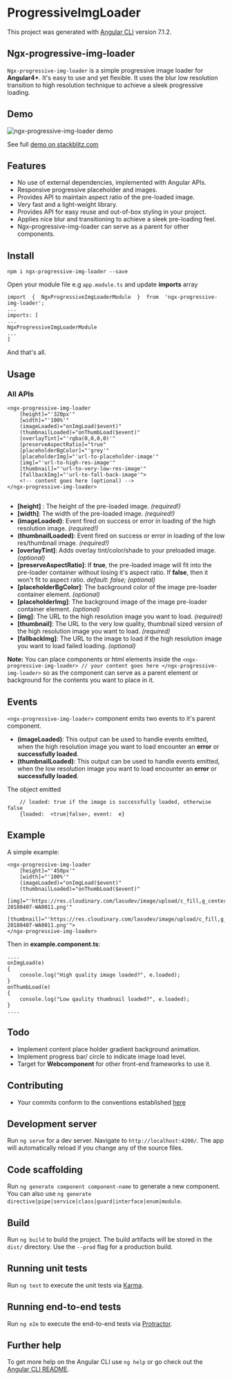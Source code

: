 # ProgressiveImgLoader

This project was generated with [Angular CLI](https://github.com/angular/angular-cli) version 7.1.2.

## Ngx-progressive-img-loader
``Ngx-progressive-img-loader`` is a simple progressive image loader for **Angular4+**. It's easy to use and yet flexible. It uses the blur low resolution transition to high resolution technique to achieve a sleek progressive loading. 
## Demo
![ngx-progressive-img-loader demo](https://dab1nmslvvntp.cloudfront.net/wp-content/uploads/2017/01/1485348439progressive-image-example.gif)

See full [demo on stackblitz.com](https://ngx-progressive-img-loader.stackblitz.io)
## Features

 - No use of external dependencies, implemented with Angular APIs.
 - Responsive progressive placeholder and images.
 - Provides API to maintain aspect ratio of the pre-loaded image.
 - Very fast and a light-weight library.
 - Provides API for easy reuse and out-of-box styling in your project.
 - Applies nice blur and transitioning to achieve a sleek pre-loading feel.
 - Ngx-progressive-img-loader can serve as a parent for other components.

## Install
``npm i ngx-progressive-img-loader --save``

Open your module file e.g `app.module.ts` and update **imports** array
```
import  {  NgxProgressiveImgLoaderModule  }  from  'ngx-progressive-img-loader';
...
imports: [
...
NgxProgressiveImgLoaderModule
...
]
```

And that's all.
## Usage
### All APIs
```
<ngx-progressive-img-loader
	[height]="'320px'"
	[width]="'100%'"
	(imageLoaded)="onImgLoad($event)"
	(thumbnailLoaded)="onThumbLoad($event)"
	[overlayTint]="'rgba(0,0,0,0)'"
	[preserveAspectRatio]="true"
	[placeholderBgColor]="'grey'"
	[placeholderImg]="'url-to-placeholder-image'"
	[img]="'url-to-high-res-image'"
	[thumbnail]="'url-to-very-low-res-image'"
	[fallbackImg]="'url-to-fall-back-image'">
	<!-- content goes here (optional) -->
</ngx-progressive-img-loader>
```

##
 - **[height]** :  The height of the pre-loaded image. _(required!)_
 - **[width]**:    The width of the pre-loaded image. _(required!)_
 - **(imageLoaded)**: Event fired on success or error in loading of the high resolution image. _(required!)_
 - **(thumbnailLoaded)**:  Event fired on success or error in loading of the low res/thumbnail image. _(required!)_
- **[overlayTint]**:  Adds overlay tint/color/shade to your preloaded image. _(optional)_
- **[preserveAspectRatio]**: If **true**, the pre-loaded image will fit into the pre-loader container without losing it's aspect ratio. If **false**, then it won't fit to aspect ratio.  *default: false; (optional)*
- **[placeholderBgColor]**: The background color of the image pre-loader container element. *(optional)*
- **[placeholderImg]**: The background image of the image pre-loader container element. *(optional)*
- **[img]**: The URL to the high resolution image you want to load. *(required)*
- **[thumbnail]**: The URL to the very low quality, thumbnail sized version of the high resolution image you want to load. *(required)*
- **[fallbackImg]**: The URL to the image to load if the high resolution image you want to load failed loading. *(optional)*

**Note:** You can place components or html elements inside the `<ngx-progressive-img-loader> // your content goes here </ngx-progressive-img-loader>` so as the component can serve as a parent element or background for the contents you want to place in it.

## Events
`<ngx-progressive-img-loader>` component emits two events to it's parent component.

 - **(imageLoaded)**:  This output can be used to handle events emitted, when the high resolution image you want to load encounter an **error** or **successfully loaded**.
 - **(thumbnailLoaded)**: This output can be used to handle events emitted, when the low resolution image you want to load encounter an **error** or **successfully loaded**.

The object emitted
```
	// loaded: true if the image is successfully loaded, otherwise false
	{loaded:  <true|false>, event:  e}
```

## Example
A simple example:
```
<ngx-progressive-img-loader
	[height]="'450px'"
	[width]="'100%'"
	(imageLoaded)="onImgLoad($event)"
	(thumbnailLoaded)="onThumbLoad($event)"
	[img]="'https://res.cloudinary.com/lasudev/image/upload/c_fill,g_center,h_1610,q_auto:best/v1530475355/meetup_pictures/IMG-20180407-WA0011.png'"
	[thumbnail]="'https://res.cloudinary.com/lasudev/image/upload/c_fill,g_center,h_100,q_auto:best/v1530475355/meetup_pictures/IMG-20180407-WA0011.png'">
</ngx-progressive-img-loader>
```

Then in  **example.component.ts**:


    ....
    onImgLoad(e)
    {
	    console.log("High quality image loaded?", e.loaded);
    }
    onThumbLoad(e)
    {
	    console.log("Low qaulity thumbnail loaded?", e.loaded);
    }
    ....

## Todo

 - Implement content place holder gradient background animation.
 - Implement progress bar/ circle to indicate image load level.
 - Target for **Webcomponent** for other front-end frameworks to use it.

## Contributing

 - Your commits conform to the conventions established [here
](https://github.com/conventional-changelog-archived-repos/conventional-changelog-angular/blob/master/convention.md)



## Development server

Run `ng serve` for a dev server. Navigate to `http://localhost:4200/`. The app will automatically reload if you change any of the source files.

## Code scaffolding

Run `ng generate component component-name` to generate a new component. You can also use `ng generate directive|pipe|service|class|guard|interface|enum|module`.

## Build

Run `ng build` to build the project. The build artifacts will be stored in the `dist/` directory. Use the `--prod` flag for a production build.

## Running unit tests

Run `ng test` to execute the unit tests via [Karma](https://karma-runner.github.io).

## Running end-to-end tests

Run `ng e2e` to execute the end-to-end tests via [Protractor](http://www.protractortest.org/).

## Further help

To get more help on the Angular CLI use `ng help` or go check out the [Angular CLI README](https://github.com/angular/angular-cli/blob/master/README.md).
